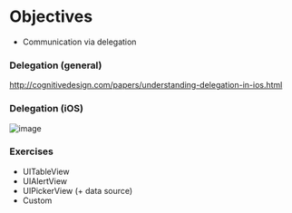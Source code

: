 # Objectives
* Communication via delegation

### Delegation (general)
http://cognitivedesign.com/papers/understanding-delegation-in-ios.html

### Delegation (iOS)
![image](http://i.stack.imgur.com/o6sEd.png)

### Exercises 
* UITableView  
* UIAlertView  
* UIPickerView (+ data source)
* Custom
